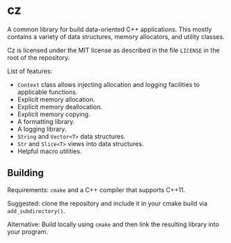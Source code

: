 # cz

A common library for build data-oriented C++ applications.  This mostly contains
a variety of data structures, memory allocators, and utility classes.

Cz is licensed under the MIT license as described in the file `LICENSE` in the
root of the repository.

List of features:

* `Context` class allows injecting allocation and logging facilities to
  applicable functions.
* Explicit memory allocation.
* Explicit memory deallocation.
* Explicit memory copying.
* A formatting library.
* A logging library.
* `String` and `Vector<T>` data structures.
* `Str` and `Slice<T>` views into data structures.
* Helpful macro utilities.

## Building

Requirements: `cmake` and a C++ compiler that supports C++11.

Suggested: clone the repository and include it in your cmake build via
`add_subdirectory()`.

Alternative: Build locally using `cmake` and then link the resulting library
into your program.
